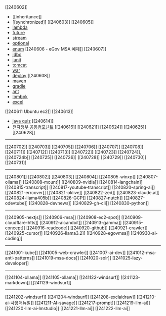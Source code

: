 [[240602]]
- [[inheritance]]
- [[synchronized]]
[[240603]]
[[240605]]
- [lambda](https://okdevtv.com/mib/java/lambda)
- [future](https://okdevtv.com/mib/java/future)
- [stream](https://okdevtv.com/mib/java/stream)
- [optional](https://okdevtv.com/mib/java/optional)
- [enum](https://okdevtv.com/mib/java/enum)
[[240606 - eGov MSA 예제]]
[[240607]]
- [jdbc](https://okdevtv.com/mib/java/jdbc)
- [junit](https://okdevtv.com/mib/java/junit)
- [tomcat](https://okdevtv.com/mib/java/tomcat)
- [war](https://okdevtv.com/mib/java/war)
- [deploy](https://okdevtv.com/mib/java/deploy)
[[240608]]
- [maven](https://okdevtv.com/mib/java/maven)
- [gradle](https://okdevtv.com/mib/java/gradle)
- [ant](https://okdevtv.com/mib/java/ant)
- [lombok](https://okdevtv.com/mib/java/lombok)
- [excel](https://okdevtv.com/mib/java/excel)

[[240611 Ubuntu ec2]]
[[240613]]
- [java quiz](https://www.w3schools.com/java/default.asp)
[[240614]]
- [전자정부 공통컴포넌트](https://okdevtv.com/mib/egov)
[[240616]]
[[240621]]
[[240624]]
[[240625]]
[[240628]]

---
[[240702]]
[[240703]]
[[240705]]
[[240706]]
[[240707]]
[[240708]]
[[240711]]
[[240712]]
[[240713]]
[[240722]]
[[240723]]
[[240724]], [[240724b]]
[[240725]]
[[240726]]
[[240728]]
[[240729]]
[[240730]]
[[240731]]

---
[[240801]]
[[240802]]
[[240803]]
[[240804]]
[[240805-winxp]]
[[240807-ollama]]
[[240808-mount]]
[[240809-nvidia]]
[[240814-langchain]]
[[240815-transcript]]
[[240817-youtube-transcript]]
[[240820-spring-ai]]
[[240821-errcover]]
[[240821-oklive]]
[[240822-zed]]
[[240823-claude.ai]]
[[240824-llama405b]]
[[240826-GCP]]
[[240827-nutch]]
[[240827-odevtube]]
[[240828-devnews]]
[[240829-gh-cli]]
[[240830-python]]

---
[[240905-nextjs]]
[[240906-msa]]
[[240908-ec2-spot]]
[[240909-cloudflare-htts]]
[[240912-aicandoit]]
[[240913-gamma]]
[[240915-concept]]
[[240916-readcode]]
[[240920-github]]
[[240921-crawler]]
[[240925-cursor]]
[[240926-llama3.2]]
[[240928-egovmsa]]
[[240930-ai-coding]]

---
[[241001-kube]]
[[241005-web-crawler]]
[[241007-ai-dev]]
[[241012-msa-anti-patterns]]
[[241019-msa-docs]]
[[241020-solr]]
[[241025-lazy-developer]]

---
[[241104-ollama]]
[[241105-ollama]]
[[241122-windsurf]]
[[241123-markdown]]
[[241129-windsurf]]

---
[[241202-windsurf]]
[[241204-windsurf]]
[[241208-exclaidraw]]
[[241210-ai-사용매뉴얼]]
[[241211-AI-savage]]
[[241217-prompt]]
[[241219-llm-ai]]
[[241220-llm-ai-lmstudio]]
[[241221-llm-ai]]
[[241222-llm-ai]]